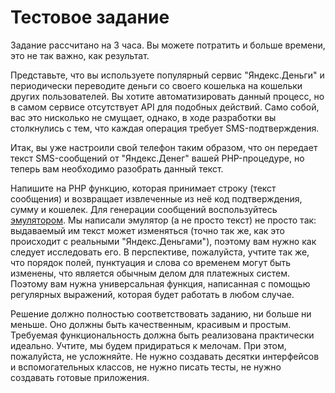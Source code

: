 # Тестовое задание

Задание рассчитано на 3 часа. Вы можете потратить и больше времени, это не так важно, как результат.

Представьте, что вы используете популярный сервис "Яндекс.Деньги" и периодически переводите деньги со своего кошелька на кошельки других пользователей. Вы хотите автоматизировать данный процесс, но в самом сервисе отсутствует API для подобных действий. Само собой, вас это нисколько не смущает, однако, в ходе разработки вы столкнулись с тем, что каждая операция требует SMS-подтверждения.

Итак, вы уже настроили свой телефон таким образом, что он передает текст SMS-сообщений от "Яндекс.Денег" вашей PHP-процедуре, но теперь вам необходимо разобрать данный текст.

Напишите на PHP функцию, которая принимает строку (текст сообщения) и возвращает извлеченные из неё код подтверждения, сумму и кошелек. Для генерации сообщений воспользуйтесь [эмулятором](http://funpay.ru/yandex/emulator). Мы написали эмулятор (а не просто текст) не просто так: выдаваемый им текст может изменяться (точно так же, как это происходит с реальными "Яндекс.Деньгами"), поэтому вам нужно как следует исследовать его. В перспективе, пожалуйста, учтите так же, что порядок полей, пунктуация и слова со временем могут быть изменены, что является обычным делом для платежных систем. Поэтому вам нужна универсальная функция, написанная с помощью регулярных выражений, которая будет работать в любом случае.

Решение должно полностью соответствовать заданию, ни больше ни меньше. Оно должны быть качественным, красивым и простым. Требуемая функциональность должна быть реализована практически идеально. Учтите, мы будем придираться к мелочам. При этом, пожалуйста, не усложняйте. Не нужно создавать десятки интерфейсов и вспомогательных классов, не нужно писать тесты, не нужно создавать готовые приложения.
